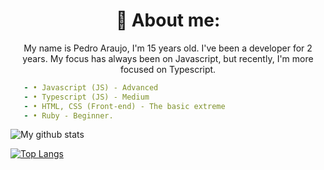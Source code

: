 <h1 align="center"> 🌱 About me: </h1>

<p align="center">
My name is Pedro Araujo, I'm 15 years old. I've been a developer for 2 years. My focus has always been on Javascript, but recently, I'm more focused on Typescript.
</p>


   ```yml
      - • Javascript (JS) - Advanced
      - • Typescript (JS) - Medium
      - • HTML, CSS (Front-end) - The basic extreme
      - • Ruby - Beginner.
   ```

 
![My github stats](https://github-readme-stats.vercel.app/api?username=PedroAraujo-Dust&show_icons=true&theme=dark)

[![Top Langs](https://github-readme-stats.vercel.app/api/top-langs/?username=PedroAraujo-Dust&theme=dark)](https://github.com/PedroAraujo-Dust/github-readme-stats)

